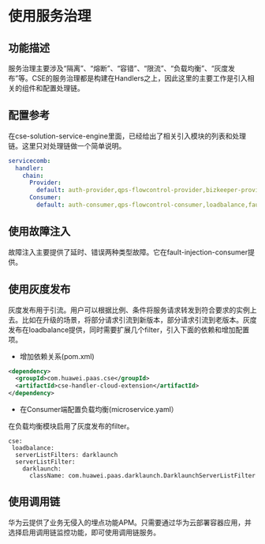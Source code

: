 # 使用服务治理

## 功能描述

服务治理主要涉及“隔离”、“熔断”、“容错”、“限流”、“负载均衡”、“灰度发布”等。CSE的服务治理都是构建在Handlers之上，因此这里的主要工作是引入相关的组件和配置处理链。

## 配置参考

在cse-solution-service-engine里面，已经给出了相关引入模块的列表和处理链。这里只对处理链做一个简单说明。

```yaml
servicecomb:
  handler:
    chain:
      Provider:
        default: auth-provider,qps-flowcontrol-provider,bizkeeper-provider
      Consumer:
        default: auth-consumer,qps-flowcontrol-consumer,loadbalance,fault-injection-consumer,bizkeeper-consumer
```

## 使用故障注入

故障注入主要提供了延时、错误两种类型故障。它在fault-injection-consumer提供。

## 使用灰度发布

灰度发布用于引流。用户可以根据比例、条件将服务请求转发到符合要求的实例上去。比如在升级的场景，将部分请求引流到新版本，部分请求引流到老版本。灰度发布在loadbalance提供，同时需要扩展几个filter，引入下面的依赖和增加配置项。

* 增加依赖关系\(pom.xml\)

```xml
<dependency> 
  <groupId>com.huawei.paas.cse</groupId>  
  <artifactId>cse-handler-cloud-extension</artifactId>
</dependency>
```

* 在Consumer端配置负载均衡\(microservice.yaml）

在负载均衡模块启用了灰度发布的filter。

```
cse:
 loadbalance:
  serverListFilters: darklaunch
  serverListFilter:
    darklaunch:
      className: com.huawei.paas.darklaunch.DarklaunchServerListFilter
```

## 使用调用链

华为云提供了业务无侵入的埋点功能APM。只需要通过华为云部署容器应用，并选择启用调用链监控功能，即可使用调用链服务。